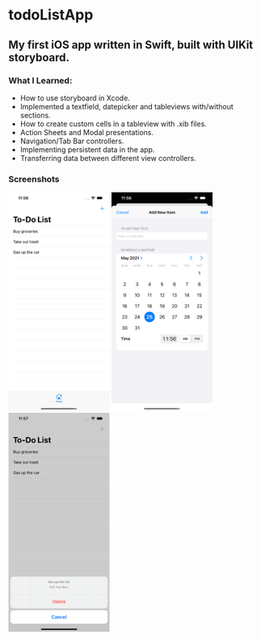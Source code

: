 # todoListApp #
## My first iOS app written in Swift, built with UIKit storyboard. ##
### What I Learned: ###
* How to use storyboard in Xcode.
* Implemented a textfield, datepicker and tableviews with/without sections. 
* How to create custom cells in a tableview with .xib files.
* Action Sheets and Modal presentations.
* Navigation/Tab Bar controllers.
* Implementing persistent data in the app.
* Transferring data between different view controllers.

### Screenshots ###
<img src="images/home.png" alt="home" width="200"/> <img src="images/add-view.png" alt="add" width="200"/> <img src="images/edit-view.png" alt="edit" width="200"/>
